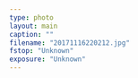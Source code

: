 ```yaml
---
type: photo
layout: main
caption: ""
filename: "20171116220212.jpg"
fstop: "Unknown"
exposure: "Unknown"
---
```

